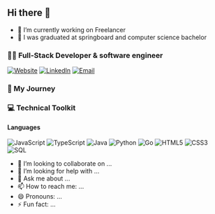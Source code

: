 ## Hi there 👋

- 🔭 I’m currently working on Freelancer
- 🌱 I was graduated at springboard and computer science bachelor

### 👨‍💻 Full-Stack Developer & software engineer

[![Website]()](https://www.linkedin.com/in/kuokmeng-lei)
[![LinkedIn](https://img.shields.io/badge/LinkedIn-Connect-blue?style=flat-square&logo=linkedin)](https://www.linkedin.com/in/kuokmeng-lei/)
[![Email]()](mailto:kuokmenglei@gmail.com)

### 🚀 My Journey



### 💻 Technical Toolkit

#### Languages
![JavaScript](https://img.shields.io/badge/JavaScript-Advanced-F7DF1E?style=flat-square&logo=javascript)
![TypeScript](https://img.shields.io/badge/TypeScript-Advanced-3178C6?style=flat-square&logo=typescript)
![Java](https://img.shields.io/badge/Java-Advanced-F7DF1E?style=flat-square&logo=java)
![Python](https://img.shields.io/badge/Python-Intermediate-3776AB?style=flat-square&logo=python)
![Go](https://img.shields.io/badge/go-Advanced-F7DF1E?style=flat-square&logo=go)
![HTML5](https://img.shields.io/badge/HTML5-Advanced-E34F26?style=flat-square&logo=html5)
![CSS3](https://img.shields.io/badge/CSS3-Advanced-1572B6?style=flat-square&logo=css3)
![SQL](https://img.shields.io/badge/SQL-Advanced-4479A1?style=flat-square&logo=postgresql)

- 👯 I’m looking to collaborate on ...
- 🤔 I’m looking for help with ...
- 💬 Ask me about ...
- 📫 How to reach me: ...
- 😄 Pronouns: ...
- ⚡ Fun fact: ...
